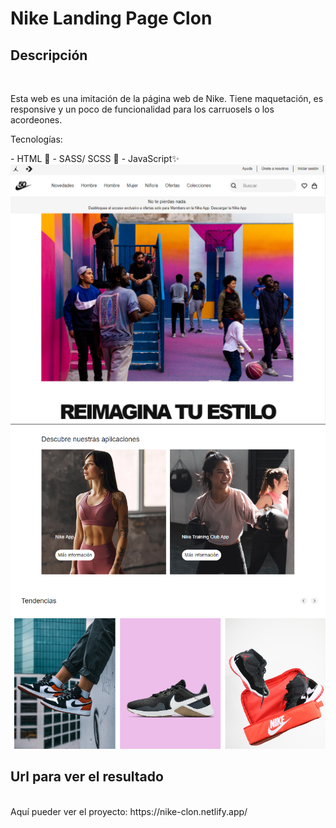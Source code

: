 # Nike Landing Page Clon
## Descripción 
<br/>
<p>Esta web es una imitación de la página web de Nike. Tiene maquetación, es responsive y un poco de funcionalidad para los carruosels o los acordeones. </p>

<p>Tecnologías: </p>
- HTML 📄
- SASS/ SCSS 🎨
- JavaScript✨

<br/>

<img src="./assets/landing.PNG"  width="600" />
<img  src="./assets/landing2.PNG" width="600"/>


## Url para ver el resultado
<br/>
Aquí pueder ver el proyecto: https://nike-clon.netlify.app/

